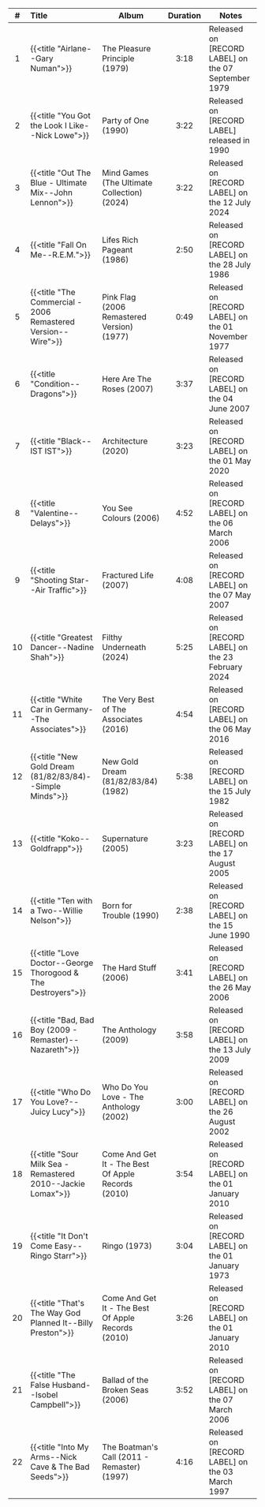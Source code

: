 | # | Title | Album | Duration | Notes |
|:--:|:--|--|:--:|--|
| 1 | {{<title "Airlane--Gary Numan">}} | The Pleasure Principle (1979) | 3:18 | Released on [RECORD LABEL] on the 07 September 1979 |
| 2 | {{<title "You Got the Look I Like--Nick Lowe">}} | Party of One (1990) | 3:22 | Released on [RECORD LABEL] released in 1990 |
| 3 | {{<title "Out The Blue - Ultimate Mix--John Lennon">}} | Mind Games (The Ultimate Collection) (2024) | 3:22 | Released on [RECORD LABEL] on the 12 July 2024 |
| 4 | {{<title "Fall On Me--R.E.M.">}} | Lifes Rich Pageant (1986) | 2:50 | Released on [RECORD LABEL] on the 28 July 1986 |
| 5 | {{<title "The Commercial - 2006 Remastered Version--Wire">}} | Pink Flag (2006 Remastered Version) (1977) | 0:49 | Released on [RECORD LABEL] on the 01 November 1977 |
| 6 | {{<title "Condition--Dragons">}} | Here Are The Roses (2007) | 3:37 | Released on [RECORD LABEL] on the 04 June 2007 |
| 7 | {{<title "Black--IST IST">}} | Architecture (2020) | 3:23 | Released on [RECORD LABEL] on the 01 May 2020 |
| 8 | {{<title "Valentine--Delays">}} | You See Colours (2006) | 4:52 | Released on [RECORD LABEL] on the 06 March 2006 |
| 9 | {{<title "Shooting Star--Air Traffic">}} | Fractured Life (2007) | 4:08 | Released on [RECORD LABEL] on the 07 May 2007 |
| 10 | {{<title "Greatest Dancer--Nadine Shah">}} | Filthy Underneath (2024) | 5:25 | Released on [RECORD LABEL] on the 23 February 2024 |
| 11 | {{<title "White Car in Germany--The Associates">}} | The Very Best of The Associates (2016) | 4:54 | Released on [RECORD LABEL] on the 06 May 2016 |
| 12 | {{<title "New Gold Dream (81/82/83/84)--Simple Minds">}} | New Gold Dream (81/82/83/84) (1982) | 5:38 | Released on [RECORD LABEL] on the 15 July 1982 |
| 13 | {{<title "Koko--Goldfrapp">}} | Supernature (2005) | 3:23 | Released on [RECORD LABEL] on the 17 August 2005 |
| 14 | {{<title "Ten with a Two--Willie Nelson">}} | Born for Trouble (1990) | 2:38 | Released on [RECORD LABEL] on the 15 June 1990 |
| 15 | {{<title "Love Doctor--George Thorogood & The Destroyers">}} | The Hard Stuff (2006) | 3:41 | Released on [RECORD LABEL] on the 26 May 2006 |
| 16 | {{<title "Bad, Bad Boy (2009 - Remaster)--Nazareth">}} | The Anthology (2009) | 3:58 | Released on [RECORD LABEL] on the 13 July 2009 |
| 17 | {{<title "Who Do You Love?--Juicy Lucy">}} | Who Do You Love - The Anthology (2002) | 3:00 | Released on [RECORD LABEL] on the 26 August 2002 |
| 18 | {{<title "Sour Milk Sea - Remastered 2010--Jackie Lomax">}} | Come And Get It - The Best Of Apple Records (2010) | 3:54 | Released on [RECORD LABEL] on the 01 January 2010 |
| 19 | {{<title "It Don't Come Easy--Ringo Starr">}} | Ringo (1973) | 3:04 | Released on [RECORD LABEL] on the 01 January 1973 |
| 20 | {{<title "That's The Way God Planned It--Billy Preston">}} | Come And Get It - The Best Of Apple Records (2010) | 3:26 | Released on [RECORD LABEL] on the 01 January 2010 |
| 21 | {{<title "The False Husband--Isobel Campbell">}} | Ballad of the Broken Seas (2006) | 3:52 | Released on [RECORD LABEL] on the 07 March 2006 |
| 22 | {{<title "Into My Arms--Nick Cave & The Bad Seeds">}} | The Boatman's Call (2011 - Remaster) (1997) | 4:16 | Released on [RECORD LABEL] on the 03 March 1997 |
